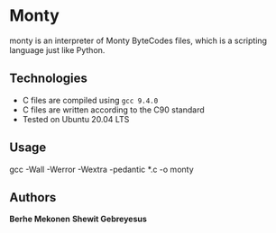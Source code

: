 # Monty

monty is an interpreter of Monty ByteCodes files, which is a scripting language just like Python.

## Technologies
* C files are compiled using `gcc 9.4.0`
* C files are written according to the C90 standard
* Tested on Ubuntu 20.04 LTS

## Usage
gcc -Wall -Werror -Wextra -pedantic *.c -o monty

## Authors
**Berhe Mekonen**
**Shewit Gebreyesus**
